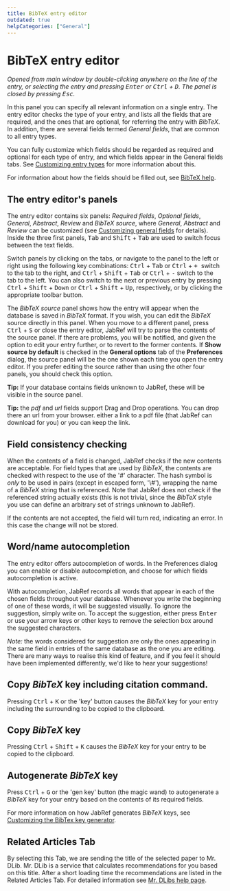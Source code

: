 ```yaml
---
title: BibTeX entry editor
outdated: true
helpCategories: ["General"]
---
```


# BibTeX entry editor

*Opened from main window by double-clicking anywhere on the line of the entry, or selecting the entry and pressing <kbd>Enter</kbd> or <kbd>Ctrl</kbd> + <kbd>D</kbd>. The panel is closed by pressing <kbd>Esc</kbd>.*

In this panel you can specify all relevant information on a single entry. The entry editor checks the type of your entry, and lists all the fields that are required, and the ones that are optional, for referring the entry with *BibTeX*. In addition, there are several fields termed *General fields*, that are common to all entry types.

You can fully customize which fields should be regarded as required and optional for each type of entry, and which fields appear in the General fields tabs. See [Customizing entry types](CustomEntries) for more information about this.

For information about how the fields should be filled out, see [BibTeX help](Bibtex).

## The entry editor's panels

The entry editor contains six panels: *Required fields*, *Optional fields*, *General*, *Abstract*, *Review* and *BibTeX source*, where *General*, *Abstract* and *Review* can be customized (see [Customizing general fields](GeneralFields) for details). Inside the three first panels,  <kbd>Tab</kbd> and <kbd>Shift</kbd> + <kbd>Tab</kbd> are used to switch focus between the text fields.

Switch panels by clicking on the tabs, or navigate to the panel to the left or right using the following key combinations: <kbd>Ctrl</kbd> + <kbd>Tab</kbd> or <kbd>Ctrl</kbd> + <kbd> + </kbd> switch to the tab to the right, and <kbd>Ctrl</kbd> + <kbd>Shift</kbd> + <kbd>Tab</kbd> or <kbd>Ctrl</kbd> + <kbd>-</kbd> switch to the tab to the left. You can also switch to the next or previous entry by pressing <kbd>Ctrl</kbd> + <kbd>Shift</kbd> + <kbd>Down</kbd> or <kbd>Ctrl</kbd> + <kbd>Shift</kbd> + <kbd>Up</kbd>, respectively, or by clicking the appropriate toolbar button.

The *BibTeX source* panel shows how the entry will appear when the database is saved in *BibTeX* format. If you wish, you can edit the *BibTeX* source directly in this panel. When you move to a different panel, press <kbd>Ctrl</kbd> + <kbd>S</kbd> or close the entry editor, JabRef will try to parse the contents of the source panel. If there are problems, you will be notified, and given the option to edit your entry further, or to revert to the former contents. If **Show source by default** is checked in the **General options** tab of the **Preferences** dialog, the source panel will be the one shown each time you open the entry editor. If you prefer editing the source rather than using the other four panels, you should check this option.

**Tip:** If your database contains fields unknown to JabRef, these will be visible in the source panel.

**Tip:** the *pdf* and *url* fields support Drag and Drop operations. You can drop there an url from your browser. either a link to a pdf file (that JabRef can download for you) or you can keep the link.

## Field consistency checking

When the contents of a field is changed, JabRef checks if the new contents are acceptable. For field types that are used by *BibTeX*, the contents are checked with respect to the use of the '\#' character. The hash symbol is *only* to be used in pairs (except in escaped form, '\\\#'), wrapping the name of a *BibTeX* string that is referenced. Note that JabRef does not check if the referenced string actually exists (this is not trivial, since the *BibTeX* style you use can define an arbitrary set of strings unknown to JabRef).

If the contents are not accepted, the field will turn red, indicating an error. In this case the change will not be stored.

## Word/name autocompletion

The entry editor offers autocompletion of words. In the Preferences dialog you can enable or disable autocompletion, and choose for which fields autocompletion is active.

With autocompletion, JabRef records all words that appear in each of the chosen fields throughout your database. Whenever you write the beginning of one of these words, it will be suggested visually. To ignore the suggestion, simply write on. To accept the suggestion, either press <kbd>Enter</kbd> or use your arrow keys or other keys to remove the selection box around the suggested characters.

*Note:* the words considered for suggestion are only the ones appearing in the same field in entries of the same database as the one you are editing. There are many ways to realise this kind of feature, and if you feel it should have been implemented differently, we'd like to hear your suggestions!

## Copy *BibTeX* key including citation command.

Pressing <kbd>Ctrl</kbd> + <kbd>K</kbd> or the 'key' button causes the *BibTeX* key for your entry including the surrounding to be copied to the clipboard.

## Copy *BibTeX* key

Pressing <kbd>Ctrl</kbd> + <kbd>Shift</kbd> + <kbd>K</kbd> causes the *BibTeX* key for your entry to be copied to the clipboard.

## Autogenerate *BibTeX* key

Press <kbd>Ctrl</kbd> + <kbd>G</kbd> or the 'gen key' button (the magic wand) to autogenerate a *BibTeX* key for your entry based on the contents of its required fields.

For more information on how JabRef generates *BibTeX* keys, see [Customizing the BibTex key generator](LabelPatterns).

## Related Articles Tab

By selecting this Tab, we are sending the title of the selected paper to Mr. DLib. Mr. DLib is a service that calculates recommendations for you based on this title. After a short loading time the recommendations are listed in the Related Articles Tab.
For detailed information see [Mr. DLibs help page](http://mr-dlib.org/information-for-users/information-about-mr-dlib-for-jabref-users/#).
